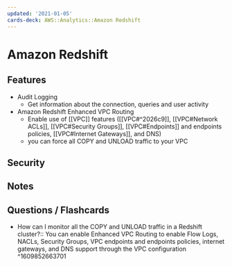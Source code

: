 ```yaml
---
updated: '2021-01-05'
cards-deck: AWS::Analytics::Amazon Redshift
---
```


# Amazon Redshift

## Features

- Audit Logging
    - Get information about the connection, queries and user activity
- Amazon Redshift Enhanced VPC Routing
    - Enable use of [[VPC]] features ([[VPC#^2026c9]], [[VPC#Network ACLs]], [[VPC#Security Groups]], [[VPC#Endpoints]] and endpoints policies, [[VPC#Internet Gateways]], and DNS)
    - you can force all COPY and UNLOAD traffic to your VPC

## Security

## Notes

## Questions / Flashcards

- How can I monitor all the COPY and UNLOAD traffic in a Redshift cluster?:: You can enable Enhanced VPC Routing to enable Flow Logs, NACLs, Security Groups, VPC endpoints and endpoints policies, internet gateways, and DNS support through the VPC configuration
^1609852663701
